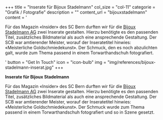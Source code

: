 +++
  title = "Inserate für Bijoux Stadelmann"
  col_size = "col-11"
  categorie = "Grafik / Fotografie"
  description = ""
  content_url = "bijouxstadelmann"
  content = '<p>F&uuml;r das Magazin &laquo;Insider&raquo; des SC Bern durften wir f&uuml;r die <u><a href="http://www.bijouxstadelmann.ch">Bijoux Stadelmann AG</a></u> zwei Inserate gestalten. Hierzu ben&ouml;tigte es den passenden Titel, zus&auml;tzliches Bildmaterial als auch eine ansprechende Gestaltung. Der SCB war amtierender Meister, worauf der Inseratetitel hinwies: &laquo;Meisterliche Goldschmiedekunst&raquo;. Der Schmuck, den es noch abzulichten galt, wurde zum Thema passend in einem Torwarthandschuh fotografiert.</p>'
  button = "Get In Touch"
  icon = "icon-bulb"
  img = "img/references/bijoux-stadelmann-inserat.jpg"
+++
<p><strong>Inserate f&uuml;r Bijoux Stadelmann</strong></p>

<p>F&uuml;r das Magazin &laquo;Insider&raquo; des SC Bern durften wir f&uuml;r die <u><a href="http://www.bijouxstadelmann.ch">Bijoux Stadelmann AG</a></u> zwei Inserate gestalten. Hierzu ben&ouml;tigte es den passenden Titel, zus&auml;tzliches Bildmaterial als auch eine ansprechende Gestaltung. Der SCB war amtierender Meister, worauf der Inseratetitel hinwies: &laquo;Meisterliche Goldschmiedekunst&raquo;. Der Schmuck&nbsp;wurde zum Thema passend in einem Torwarthandschuh fotografiert und so in Szene gesetzt.</p>

